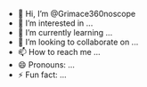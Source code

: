 - 👋 Hi, I’m @Grimace360noscope
- 👀 I’m interested in ...
- 🌱 I’m currently learning ...
- 💞️ I’m looking to collaborate on ...
- 📫 How to reach me ...
- 😄 Pronouns: ...
- ⚡ Fun fact: ...

<!---
Grimace360noscope/Grimace360noscope is a ✨ special ✨ repository because its `README.md` (this file) appears on your GitHub profile.
You can click the Preview link to take a look at your changes.
--->
